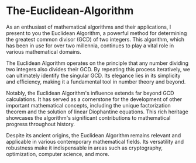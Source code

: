 # The-Euclidean-Algorithm
As an enthusiast of mathematical algorithms and their applications, I present to you the Euclidean Algorithm, a powerful method for determining the greatest common divisor (GCD) of two integers. This algorithm, which has been in use for over two millennia, continues to play a vital role in various mathematical domains.

The Euclidean Algorithm operates on the principle that any number dividing two integers also divides their GCD. By repeating this process iteratively, we can ultimately identify the singular GCD. Its elegance lies in its simplicity and efficiency, making it a fundamental tool in number theory and beyond.

Notably, the Euclidean Algorithm's influence extends far beyond GCD calculations. It has served as a cornerstone for the development of other important mathematical concepts, including the unique factorization theorem and the solution of linear Diophantine equations. This rich heritage showcases the algorithm's significant contributions to mathematical progress throughout history.

Despite its ancient origins, the Euclidean Algorithm remains relevant and applicable in various contemporary mathematical fields. Its versatility and robustness make it indispensable in areas such as cryptography, optimization, computer science, and more.
